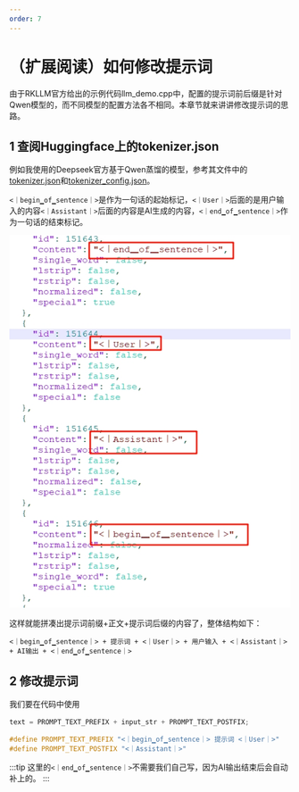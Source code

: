 ```yaml
---
order: 7
---
```


# （扩展阅读）如何修改提示词
由于RKLLM官方给出的示例代码llm_demo.cpp中，配置的提示词前后缀是针对Qwen模型的，而不同模型的配置方法各不相同。本章节就来讲讲修改提示词的思路。

## 1 查阅Huggingface上的tokenizer.json
例如我使用的Deepseek官方基于Qwen蒸馏的模型，参考其文件中的[tokenizer.json](https://huggingface.co/deepseek-ai/DeepSeek-R1-Distill-Qwen-7B/blob/main/tokenizer.json)和[tokenizer_config.json](https://huggingface.co/deepseek-ai/DeepSeek-R1-Distill-Qwen-7B/blob/main/tokenizer_config.json)。

`<｜begin▁of▁sentence｜>`是作为一句话的起始标记，`<｜User｜>`后面的是用户输入的内容`<｜Assistant｜>`后面的内容是AI生成的内容，`<｜end▁of▁sentence｜>`作为一句话的结束标记。

![alt text](images/提示词1.jpg)

这样就能拼凑出提示词前缀+正文+提示词后缀的内容了，整体结构如下：
```text
<｜begin▁of▁sentence｜> + 提示词 + <｜User｜> + 用户输入 + <｜Assistant｜> + AI输出 + <｜end▁of▁sentence｜>
```

## 2 修改提示词
我们要在代码中使用
```cpp
text = PROMPT_TEXT_PREFIX + input_str + PROMPT_TEXT_POSTFIX;
```

```cpp
#define PROMPT_TEXT_PREFIX "<｜begin▁of▁sentence｜> 提示词 <｜User｜>"
#define PROMPT_TEXT_POSTFIX "<｜Assistant｜>"
```

:::tip
这里的`<｜end▁of▁sentence｜>`不需要我们自己写，因为AI输出结束后会自动补上的。
:::

